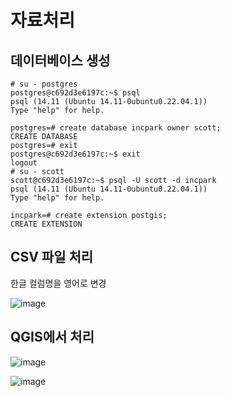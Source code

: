 # 자료처리
## 데이터베이스 생성
```shell
# su - postgres
postgres@c692d3e6197c:~$ psql
psql (14.11 (Ubuntu 14.11-0ubuntu0.22.04.1))
Type "help" for help.

postgres=# create database incpark owner scott;
CREATE DATABASE
postgres=# exit
postgres@c692d3e6197c:~$ exit
logout
# su - scott
scott@c692d3e6197c:~$ psql -U scott -d incpark
psql (14.11 (Ubuntu 14.11-0ubuntu0.22.04.1))
Type "help" for help.

incpark=# create extension postgis;
CREATE EXTENSION
```

## CSV 파일 처리
한글 컬럼명을 영어로 변경

![image](https://github.com/profkim2000/incpark/assets/162937223/feb64ec4-b7bd-485c-beaf-97272eb71c14)


## QGIS에서 처리
![image](https://github.com/profkim2000/incpark/assets/162937223/3cee8446-bc2b-4166-9ea8-5e2f9cbad152)

![image](https://github.com/profkim2000/incpark/assets/162937223/466e3304-e9fb-4355-8888-4cf4ebfedf6b)

